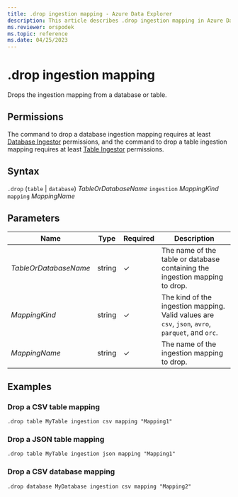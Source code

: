 ```yaml
---
title: .drop ingestion mapping - Azure Data Explorer
description: This article describes .drop ingestion mapping in Azure Data Explorer.
ms.reviewer: orspodek
ms.topic: reference
ms.date: 04/25/2023
---
```

# .drop ingestion mapping

Drops the ingestion mapping from a database or table.

## Permissions

The command to drop a database ingestion mapping requires at least [Database Ingestor](access-control/role-based-access-control.md) permissions, and the command to drop a table ingestion mapping requires at least [Table Ingestor](access-control/role-based-access-control.md) permissions.

## Syntax

`.drop` (`table` | `database`) *TableOrDatabaseName* `ingestion` *MappingKind*  `mapping` *MappingName*

## Parameters

|Name|Type|Required|Description|
|--|--|--|--|
|*TableOrDatabaseName*|string|&check;|The name of the table or database containing the ingestion mapping to drop.|
|*MappingKind*|string|&check;|The kind of the ingestion mapping. Valid values are `csv`, `json`, `avro`, `parquet`, and `orc`.|
|*MappingName*|string|&check;|The name of the ingestion mapping to drop.|

## Examples

### Drop a CSV table mapping

```kusto
.drop table MyTable ingestion csv mapping "Mapping1" 
```

### Drop a JSON table mapping

```kusto
.drop table MyTable ingestion json mapping "Mapping1" 
```

### Drop a CSV database mapping

```kusto
.drop database MyDatabase ingestion csv mapping "Mapping2" 
```
